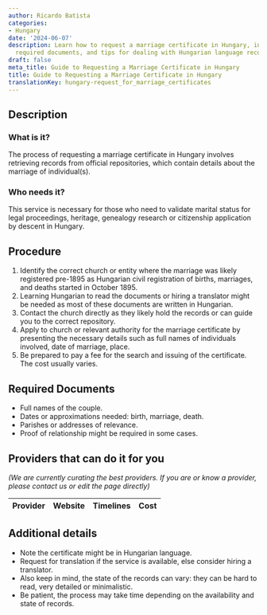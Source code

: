 ```yaml
---
author: Ricardo Batista
categories:
- Hungary
date: '2024-06-07'
description: Learn how to request a marriage certificate in Hungary, including steps,
  required documents, and tips for dealing with Hungarian language records.
draft: false
meta_title: Guide to Requesting a Marriage Certificate in Hungary
title: Guide to Requesting a Marriage Certificate in Hungary
translationKey: hungary-request_for_marriage_certificates
---
```


## Description
### What is it?
The process of requesting a marriage certificate in Hungary involves retrieving records from official repositories, which contain details about the marriage of individual(s).

### Who needs it?
This service is necessary for those who need to validate marital status for legal proceedings, heritage, genealogy research or citizenship application by descent in Hungary.

## Procedure

1. Identify the correct church or entity where the marriage was likely registered pre-1895 as Hungarian civil registration of births, marriages, and deaths started in October 1895.
2. Learning Hungarian to read the documents or hiring a translator might be needed as most of these documents are written in Hungarian.
3. Contact the church directly as they likely hold the records or can guide you to the correct repository.
4. Apply to church or relevant authority for the marriage certificate by presenting the necessary details such as full names of individuals involved, date of marriage, place.
5. Be prepared to pay a fee for the search and issuing of the certificate. The cost usually varies.

## Required Documents
- Full names of the couple.
- Dates or approximations needed: birth, marriage, death.
- Parishes or addresses of relevance.
- Proof of relationship might be required in some cases.

## Providers that can do it for you

_(We are currently curating the best providers. If you are or know a provider, please contact us or edit the page directly)_

| Provider        |     Website     |     Timelines    |       Cost      |
| --------------- | --------------- |  :-------------: | :-------------: |

## Additional details
- Note the certificate might be in Hungarian language.
- Request for translation if the service is available, else consider hiring a translator. 
- Also keep in mind, the state of the records can vary: they can be hard to read, very detailed or minimalistic.
- Be patient, the process may take time depending on the availability and state of records.